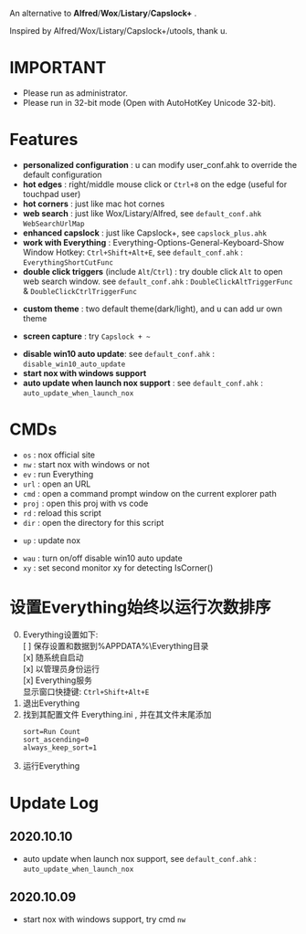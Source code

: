 
An alternative to **Alfred**/**Wox**/**Listary**/**Capslock+** .

Inspired by Alfred/Wox/Listary/Capslock+/utools, thank u.


# IMPORTANT
  
- Please run as administrator.
- Please run in 32-bit mode (Open with AutoHotKey Unicode 32-bit).


# Features

* **personalized configuration** : u can modify user_conf.ahk to override the default configuration
* **hot edges** : right/middle mouse click or `Ctrl+8` on the edge (useful for touchpad user)
* **hot corners** : just like mac hot cornes
* **web search** : just like Wox/Listary/Alfred, see `default_conf.ahk` `WebSearchUrlMap`
* **enhanced capslock** : just like Capslock+, see `capslock_plus.ahk`
* **work with Everything** : Everything-Options-General-Keyboard-Show Window Hotkey: `Ctrl+Shift+Alt+E`, see `default_conf.ahk` : `EverythingShortCutFunc`
* **double click triggers** (include `Alt`/`Ctrl`) : try double click `Alt` to open web search window. see `default_conf.ahk` : `DoubleClickAltTriggerFunc` & `DoubleClickCtrlTriggerFunc`
<!-- * **auto selection copy** : just like linux terminal -->
* **custom theme** : two default theme(dark/light), and u can add ur own theme
<!-- * **hot key to replace string** : copy this line (`my email is @@ “”  ‘’`) to address bar, then Capslock+Shift+U, now u know, see user_conf.ahk -->
* **screen capture** : try `Capslock + ~`
<!-- * **game mode** : double Alt then input `game` -->
* **disable win10 auto update**: see `default_conf.ahk` : `disable_win10_auto_update`
* **start nox with windows support**
* **auto update when launch nox support** : see `default_conf.ahk` : `auto_update_when_launch_nox`


# CMDs

* `os` : nox official site
* `nw` : start nox with windows or not
* `ev` : run Everything
* `url` : open an URL
* `cmd` : open a command prompt window on the current explorer path 
* `proj` : open this proj with vs code
* `rd` : reload this script
* `dir` : open the directory for this script
<!-- * `conf` : Edit user_conf -->
* `up` : update nox
<!-- * `limit` : turn on/off limit mode -->
* `wau` : turn on/off disable win10 auto update
* `xy` : set second monitor xy for detecting IsCorner()


<!-- # 设置开机以管理员权限启动

1. 对“A.exe”创建快捷方式, 然后将这个快捷方式改名为“A” (不用改名为A.lnk, 因为windows的快捷方式默认扩展名就是lnk)
2. 右键这个快捷方式-> 高级，勾选用管理员身份运行； 
3. 新建“A.bat”文件，将这个快捷方式的路径信息写入并保存，如：
```
@echo off
start C:\Users\b\Desktop\A.lnk
```
4. 因为直接运行 A.bat 会有个窗口一闪而过, 所以新建个 A.vbs 来运行这个bat来避免这个窗口
```
createobject("wscript.shell").run "D:\A.bat",0
```
5. 打开“运行”输入“shell:startup”然后回车，然后将“A.vbs”剪切到打开的目录中 -->


# 设置Everything始终以运行次数排序

0. Everything设置如下:  
    [ ] 保存设置和数据到%APPDATA%\Everything目录  
    [x] 随系统自启动  
    [x]
     以管理员身份运行  
    [x] Everything服务  
    显示窗口快捷键: `Ctrl+Shift+Alt+E`
1. 退出Everything
2. 找到其配置文件 Everything.ini , 并在其文件末尾添加
    ```
    sort=Run Count
    sort_ascending=0
    always_keep_sort=1
    ```
3. 运行Everything


# Update Log

<!-- I'm so lazy...maybe u could see [nox commits](https://github.com/no5ix/nox/commits/master) -->

## 2020.10.10

* auto update when launch nox support, see `default_conf.ahk` : `auto_update_when_launch_nox`

## 2020.10.09

* start nox with windows support, try cmd `nw`